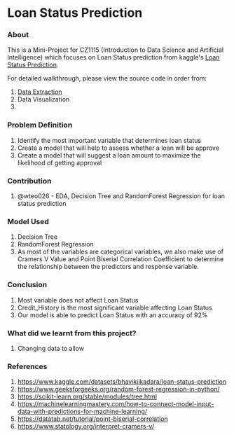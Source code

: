 # Loan Status Prediction

### About
This is a Mini-Project for CZ1115 (Introduction to Data Science and Artificial Intelligence) which focuses on Loan Status prediction from kaggle's [Loan Status Prediction](https://www.kaggle.com/datasets/bhavikjikadara/loan-status-prediction).

For detailed walkthrough, please view the source code in order from:
1. [Data Extraction](https://github.com/wteo026/CZ1115-Introduction-to-Data-Science-and-Artificial-Intelligence-Mini-Project/blob/main/Data-Extraction.ipynb)
2. Data Visualization
3. 

### Problem Definition
1. Identify the most important variable that determines loan status
2. Create a model that will help to assess whether a loan will be approve
3. Create a model that will suggest a loan amount to maximize the likelihood of getting approval

### Contribution
1. @wteo026 - EDA, Decision Tree and RandomForest Regression for loan status prediction

### Model Used
1. Decision Tree 
2. RandomForest Regression
3. As most of the variables are categorical variables, we also make use of Cramers V Value and Point Biserial Correlation Coefficient to determine the relationship between the predictors and response variable. 

### Conclusion
1. Most variable does not affect Loan Status
2. Credit_History is the most significant variable affecting Loan Status
3. Our model is able to predict Loan Status with an accuracy of 92%

### What did we learnt from this project?
1. Changing data to allow

### References
1. https://www.kaggle.com/datasets/bhavikjikadara/loan-status-prediction
2. https://www.geeksforgeeks.org/random-forest-regression-in-python/
3. https://scikit-learn.org/stable/modules/tree.html
4. https://machinelearningmastery.com/how-to-connect-model-input-data-with-predictions-for-machine-learning/
5. https://datatab.net/tutorial/point-biserial-correlation
6. https://www.statology.org/interpret-cramers-v/
